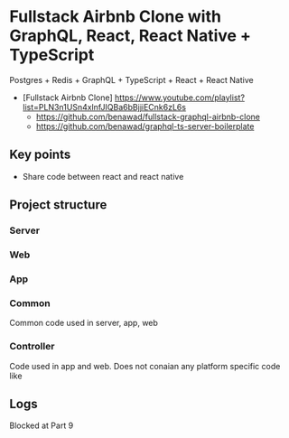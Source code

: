 # Fullstack Airbnb Clone with GraphQL, React, React Native + TypeScript

Postgres + Redis + GraphQL + TypeScript + React + React Native



- [Fullstack Airbnb Clone] https://www.youtube.com/playlist?list=PLN3n1USn4xlnfJIQBa6bBjjiECnk6zL6s
  - https://github.com/benawad/fullstack-graphql-airbnb-clone
  - https://github.com/benawad/graphql-ts-server-boilerplate

## Key points
- Share code between react and react native




## Project structure
### Server


### Web


### App

### Common
  Common code used in server, app, web

### Controller
  Code used in app and web. Does not conaian any platform specific code like <div>





## Logs
Blocked at Part 9